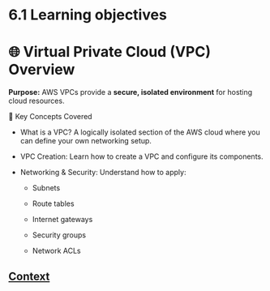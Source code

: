 # 6.1 Learning objectives 
 
 # 🌐 Virtual Private Cloud (VPC) Overview
**Purpose:** 
AWS VPCs provide a **secure, isolated environment** for hosting cloud resources.

🧱 Key Concepts Covered
* What is a VPC? 
A logically isolated section of the AWS cloud where you can define your own networking setup.

* VPC Creation: 
Learn how to create a VPC and configure its components.

* Networking & Security: 
Understand how to apply:

    - Subnets

    - Route tables

    - Internet gateways

    - Security groups

    - Network ACLs
 
 ## [Context](./../context.md)